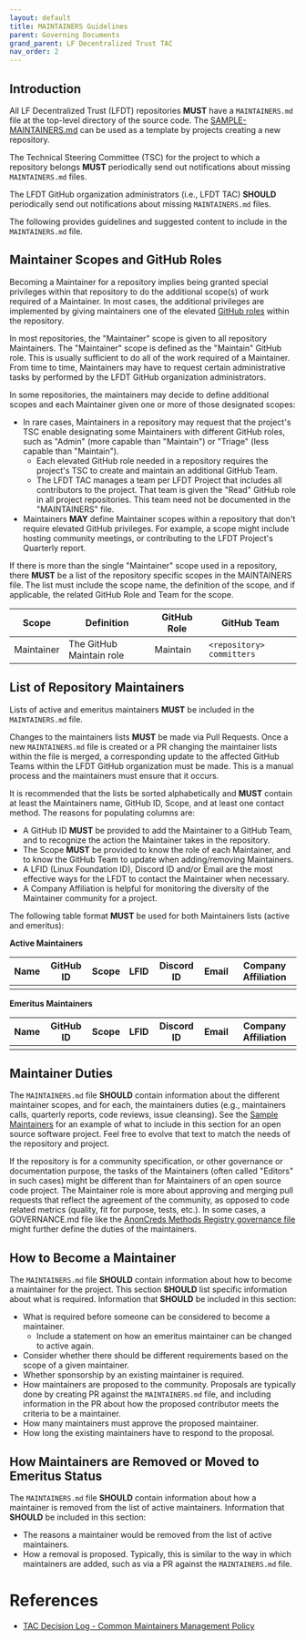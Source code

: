```yaml
---
layout: default
title: MAINTAINERS Guidelines
parent: Governing Documents
grand_parent: LF Decentralized Trust TAC
nav_order: 2
---
```

[//]: # (SPDX-License-Identifier: CC-BY-4.0)

## Introduction

All LF Decentralized Trust (LFDT) repositories **MUST** have a `MAINTAINERS.md` file at the top-level directory of the source code. The [SAMPLE-MAINTAINERS.md](./SAMPLE-MAINTAINERS) can be used as a template by projects creating a new repository.

The Technical Steering Committee (TSC) for the project to which a repository belongs **MUST** periodically send out notifications about missing `MAINTAINERS.md` files.

The LFDT GitHub organization administrators (i.e., LFDT TAC) **SHOULD** periodically send out notifications about missing `MAINTAINERS.md` files.

The following provides guidelines and suggested content to include in the `MAINTAINERS.md` file.

## Maintainer Scopes and GitHub Roles

Becoming a Maintainer for a repository implies being granted special privileges
within that repository to do the additional scope(s) of work required of a
Maintainer. In most cases, the additional privileges are implemented by giving
maintainers one of the elevated [GitHub
roles](https://docs.github.com/en/organizations/managing-user-access-to-your-organizations-repositories/repository-roles-for-an-organization)
within the repository.

In most repositories, the "Maintainer" scope is given to all repository
Maintainers. The "Maintainer" scope is defined as the "Maintain" GitHub role.
This is usually sufficient to do all of the work required of a Maintainer. From
time to time, Maintainers may have to request certain administrative tasks by
performed by the LFDT GitHub organization administrators.

In some repositories, the maintainers may decide to define additional scopes and
each Maintainer given one or more of those designated scopes:

- In rare cases, Maintainers in a repository may request that the project's TSC enable designating some Maintainers with different GitHub roles, such as "Admin" (more capable than "Maintain") or "Triage" (less capable than "Maintain").
  - Each elevated GitHub role needed in a repository requires the project's TSC to create and maintain an additional GitHub Team.
  - The LFDT TAC manages a team per LFDT Project that includes all contributors to the project. That team is given the "Read" GitHub role in all project repositories. This team need not be documented in the "MAINTAINERS" file.
- Maintainers **MAY** define Maintainer scopes within a repository that don't require
  elevated GitHub privileges. For example, a scope might include hosting
  community meetings, or contributing to the LFDT Project's Quarterly
  report.

If there is more than the single "Maintainer" scope used in a repository, there **MUST** be a list of the repository specific scopes in the MAINTAINERS file. The list must include the scope name, the definition of the scope, and if applicable, the related GitHub Role and Team for the scope.

| Scope      | Definition               | GitHub Role | GitHub Team               |
| ---------- | ------------------------ | ----------- | ------------------------- |
| Maintainer | The GitHub Maintain role | Maintain    | `<repository> committers` |

## List of Repository Maintainers

Lists of active and emeritus maintainers **MUST** be included in the `MAINTAINERS.md` file.

Changes to the maintainers lists **MUST** be made via Pull Requests. Once a new `MAINTAINERS.md` file is created or a PR changing the maintainer lists within the file is merged, a corresponding update to the affected GitHub Teams within the LFDT GitHub organization must be made. This is a manual process and the maintainers must ensure that it occurs.

It is recommended that the lists be sorted alphabetically and **MUST** contain at least the Maintainers name, GitHub ID, Scope, and at least one contact method. The reasons for populating columns are:

- A GitHub ID **MUST** be provided to add the Maintainer to a GitHub Team, and to recognize the action the Maintainer takes in the repository.
- The Scope **MUST** be provided to know the role of each Maintainer, and to know the GitHub Team to update when adding/removing Maintainers.
- A LFID (Linux Foundation ID), Discord ID and/or Email are the most effective ways for the LFDT to contact the Maintainer when necessary.
- A Company Affiliation is helpful for monitoring the diversity of the Maintainer community for a project.

The following table format **MUST** be used for both Maintainers lists (active and emeritus):

**Active Maintainers**

| Name | GitHub ID | Scope | LFID | Discord ID | Email | Company Affiliation |
| ---- | --------- | ----- | ---- | ---------- | ----- | ------------------- |
|      |           |       |      |            |       |                     |

**Emeritus Maintainers**

| Name | GitHub ID | Scope | LFID | Discord ID | Email | Company Affiliation |
| ---- | --------- | ----- | ---- | ---------- | ----- | ------------------- |
|      |           |       |      |            |       |                     |

## Maintainer Duties

The `MAINTAINERS.md` file **SHOULD** contain information about the different
maintainer scopes, and for each, the maintainers duties (e.g., maintainers
calls, quarterly reports, code reviews, issue cleansing). See the [Sample
Maintainers](./SAMPLE-MAINTAINERS) for an example of what to include in this
section for an open source software project. Feel free to evolve that text to
match the needs of the repository and project.

If the repository is for a community specification, or other governance or
documentation purpose, the tasks of the Maintainers (often called "Editors"
in such cases) might be different than for Maintainers of an open source code
project. The Maintainer role is more about approving and merging pull requests
that reflect the agreement of the community, as opposed to code related metrics
(quality, fit for purpose, tests, etc.). In some cases, a GOVERNANCE.md file
like the [AnonCreds Methods Registry governance file] might further define the duties of the maintainers.

[AnonCreds Methods Registry governance file]: https://github.com/hyperledger/anoncreds-methods-registry/blob/main/registry/governance.md

## How to Become a Maintainer

The `MAINTAINERS.md` file **SHOULD** contain information about how to become a
maintainer for the project. This section **SHOULD** list specific information
about what is required. Information that **SHOULD** be included in this section:

* What is required before someone can be considered to become a maintainer.
  * Include a statement on how an emeritus maintainer can be changed to active again.
* Consider whether there should be different requirements based on the scope of a given maintainer.
* Whether sponsorship by an existing maintainer is required.
* How maintainers are proposed to the community. Proposals are typically done by creating PR against the `MAINTAINERS.md` file, and including information in the PR about how the proposed contributor meets the criteria to be a maintainer.
* How many maintainers must approve the proposed maintainer.
* How long the existing maintainers have to respond to the proposal.

## How Maintainers are Removed or Moved to Emeritus Status

The `MAINTAINERS.md` file **SHOULD** contain information about how a maintainer is removed from the list of active maintainers. Information that **SHOULD** be included in this section:

* The reasons a maintainer would be removed from the list of active maintainers.
* How a removal is proposed. Typically, this is similar to the way in which maintainers are added, such as via a PR against the `MAINTAINERS.md` file.

# References
* [TAC Decision Log - Common Maintainers Management Policy](https://wiki.hyperledger.org/display/TSC/Common+Maintainers+management+policy)